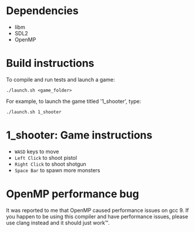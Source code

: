 # Dependencies

- libm
- SDL2
- OpenMP

# Build instructions

To compile and run tests and launch a game:

`./launch.sh <game_folder>`

For example, to launch the game titled '1_shooter', type:

`./launch.sh 1_shooter`


# 1_shooter: Game instructions

- `WASD` keys to move
- `Left Click` to shoot pistol
- `Right Click` to shoot shotgun
- `Space Bar` to spawn more monsters


# OpenMP performance bug

It was reported to me that OpenMP caused performance issues on gcc 9. If you happen to be using this compiler and have performance issues, please use clang instead and it should just work™.
